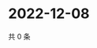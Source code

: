 # 2022-12-08

共 0 条

<!-- BEGIN WEIBO -->
<!-- 最后更新时间 Thu Dec 08 2022 00:00:55 GMT+0800 (China Standard Time) -->

<!-- END WEIBO -->
